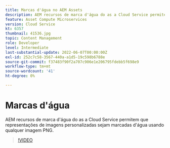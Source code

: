 ```yaml
---
title: Marcas d'água no AEM Assets
description: AEM recursos de marca d'água do as a Cloud Service permitem que representações de imagens personalizadas sejam marcadas d'água usando qualquer imagem PNG.
feature: Asset Compute Microservices
version: Cloud Service
kt: 6357
thumbnail: 41536.jpg
topic: Content Management
role: Developer
level: Intermediate
last-substantial-update: 2022-06-07T00:00:00Z
exl-id: 252c7c58-3567-440a-a1d5-19c598b6788e
source-git-commit: f37483f90f2a707c906e1e206795fdebb5f698e9
workflow-type: tm+mt
source-wordcount: '41'
ht-degree: 0%

---
```


# Marcas d&#39;água

AEM recursos de marca d&#39;água do as a Cloud Service permitem que representações de imagens personalizadas sejam marcadas d&#39;água usando qualquer imagem PNG.

>[!VIDEO](https://video.tv.adobe.com/v/41536/?quality=12&learn=on)
